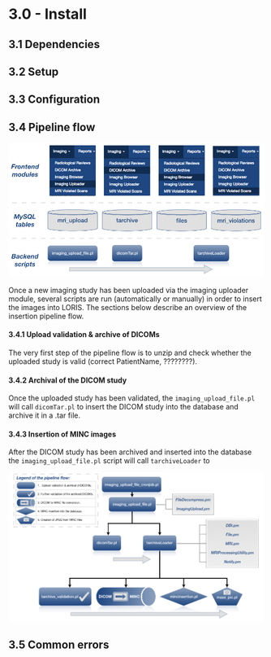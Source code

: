 # 3.0 - Install

## 3.1 Dependencies

## 3.2 Setup

## 3.3 Configuration

## 3.4 Pipeline flow

![pipeline_flow](images/overall_flow.png)

Once a new imaging study has been uploaded via the imaging uploader
  module, several scripts are run (automatically or manually) in order
  to insert the images into LORIS. The sections below describe an
  overview of the insertion pipeline flow.

#### 3.4.1 Upload validation & archive of DICOMs

The very first step of the pipeline flow is to unzip and check whether
  the uploaded study is valid (correct PatientName, ????????).

#### 3.4.2 Archival of the DICOM study

Once the uploaded study has been validated, the
  `imaging_upload_file.pl` will call `dicomTar.pl` to insert the DICOM
  study into the database and archive it in a .tar file.

#### 3.4.3 Insertion of MINC images

After the DICOM study has been archived and inserted into the database
  the `imaging_upload_file.pl` script will call `tarchiveLoader` to


![pipeline_flow](images/pipeline_flow.png)



## 3.5 Common errors